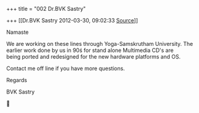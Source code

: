 +++
title = "002 Dr.BVK Sastry"

+++
[[Dr.BVK Sastry	2012-03-30, 09:02:33 [Source](https://groups.google.com/g/bvparishat/c/jUCYJlW0rKY)]]



  
Namaste  
  
We are working on these lines through Yoga-Samskrutham University. The  
earlier work done by us in 90ś for stand alone Multimedia CD's are  
being ported and redesigned for the new hardware platforms and OS.  
  
Contact me off line if you have more questions.  
  
Regards  
  
BVK Sastry  



